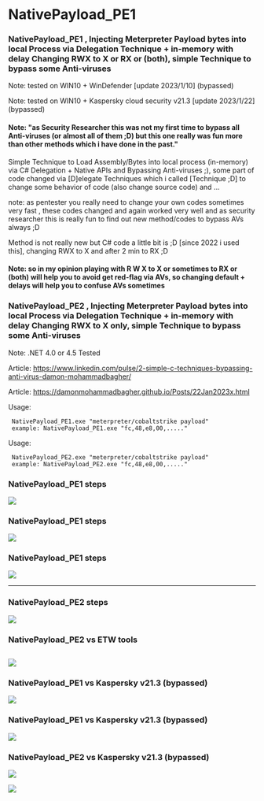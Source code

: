 # NativePayload_PE1
### NativePayload_PE1 , Injecting Meterpreter Payload bytes into local Process via Delegation Technique + in-memory with delay Changing RWX to X or RX or (both), simple Technique to bypass some Anti-viruses

Note: tested on WIN10 + WinDefender [update 2023/1/10] (bypassed)

Note: tested on WIN10 + Kaspersky cloud security v21.3 [update 2023/1/22] (bypassed)

#### Note: "as Security Researcher this was not my first time to bypass all Anti-viruses (or almost all of them ;D) but this one really was fun more than other methods which i have done in the past."

Simple Technique to Load Assembly/Bytes into local process (in-memory) via C# Delegation + Native APIs and Bypassing Anti-viruses ;), some part of code changed via [D]elegate Techniques which i called [Technique ;D] to change some behavior of code (also change source code) and ... 

note: as pentester you really need to change your own codes sometimes very fast , these codes changed and again worked very well and as security researcher this is really fun to find out new method/codes to bypass AVs always ;D

Method is not really new but C# code a little bit is ;D [since 2022 i used this], changing RWX to X and after 2 min to RX ;D 

#### Note: so in my opinion playing with R W X to X or sometimes to RX or (both) will help you to avoid get red-flag via AVs, so changing default + delays will help you to confuse AVs sometimes

### NativePayload_PE2 , Injecting Meterpreter Payload bytes into local Process via Delegation Technique + in-memory with delay Changing RWX to X only, simple Technique to bypass some Anti-viruses

Note: .NET 4.0 or 4.5 Tested

Article: https://www.linkedin.com/pulse/2-simple-c-techniques-bypassing-anti-virus-damon-mohammadbagher/

Article: https://damonmohammadbagher.github.io/Posts/22Jan2023x.html


Usage: 
    
     NativePayload_PE1.exe "meterpreter/cobaltstrike payload"
     example: NativePayload_PE1.exe "fc,48,e8,00,....."
     
Usage: 
    
     NativePayload_PE2.exe "meterpreter/cobaltstrike payload"
     example: NativePayload_PE2.exe "fc,48,e8,00,....."     


### NativePayload_PE1 steps
   ![](https://github.com/DamonMohammadbagher/NativePayload_PE1/blob/main/pic/_x1.png)
   
### NativePayload_PE1 steps
   ![](https://github.com/DamonMohammadbagher/NativePayload_PE1/blob/main/pic/_x2.png)
   
### NativePayload_PE1 steps
   ![](https://github.com/DamonMohammadbagher/NativePayload_PE1/blob/main/pic/_x3.png)
   
-------------------------   

### NativePayload_PE2 steps
   ![](https://github.com/DamonMohammadbagher/NativePayload_PE1/blob/main/pic/pe2.png)   

### NativePayload_PE2 vs ETW tools
   ![](https://github.com/DamonMohammadbagher/NativePayload_PE1/blob/main/pic/pe2_blueteaming_tool.png)   
--------------------------

### NativePayload_PE1 vs Kaspersky v21.3 (bypassed)
   ![](https://github.com/DamonMohammadbagher/NativePayload_PE1/blob/main/pic/kasperskyPE1-1.png)   
   
### NativePayload_PE1 vs Kaspersky v21.3 (bypassed)
   ![](https://github.com/DamonMohammadbagher/NativePayload_PE1/blob/main/pic/kasperskyPE1-2.png)   
   
   ### NativePayload_PE2 vs Kaspersky v21.3 (bypassed)
   ![](https://github.com/DamonMohammadbagher/NativePayload_PE1/blob/main/pic/kasperskyPE2.png)   
<p><a href="https://hits.seeyoufarm.com"><img src="https://hits.seeyoufarm.com/api/count/incr/badge.svg?url=https://github.com/DamonMohammadbagher/NativePayload_PE1/"/></a></p>
